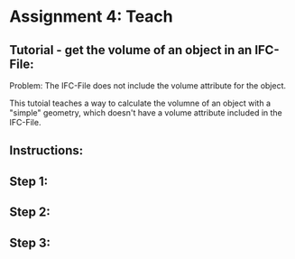 # Assignment 4: Teach

## Tutorial - get the volume of an object in an IFC-File:

Problem: The IFC-File does not include the volume attribute for the object.

This tutoial teaches a way to calculate the volumne of an object with a "simple" geometry, which doesn't have a volume attribute included in the IFC-File.

## Instructions:

## Step 1:

## Step 2:

## Step 3:

